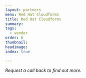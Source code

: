 ```yaml
---
layout: partners
menu: Red Hat Cloudforms
title: Red Hat Cloudforms
summary:
tags:
  - vendor
order: 6
thumbnail:
headimage:
index: true

---
```


*Request a call back to find out more.*
